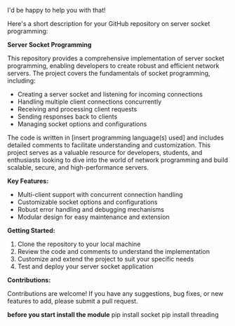  I'd be happy to help you with that!

Here's a short description for your GitHub repository on server socket programming:

**Server Socket Programming**

This repository provides a comprehensive implementation of server socket programming, enabling developers to create robust and efficient network servers. The project covers the fundamentals of socket programming, including:

* Creating a server socket and listening for incoming connections
* Handling multiple client connections concurrently
* Receiving and processing client requests
* Sending responses back to clients
* Managing socket options and configurations

The code is written in [insert programming language(s) used] and includes detailed comments to facilitate understanding and customization. This project serves as a valuable resource for developers, students, and enthusiasts looking to dive into the world of network programming and build scalable, secure, and high-performance servers.

**Key Features:**

* Multi-client support with concurrent connection handling
* Customizable socket options and configurations
* Robust error handling and debugging mechanisms
* Modular design for easy maintenance and extension

**Getting Started:**

1. Clone the repository to your local machine
2. Review the code and comments to understand the implementation
3. Customize and extend the project to suit your specific needs
4. Test and deploy your server socket application

**Contributions:**

Contributions are welcome! If you have any suggestions, bug fixes, or new features to add, please submit a pull request.

**before you start install the module**
pip install socket 
pip install threading 